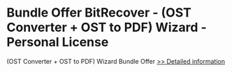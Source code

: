 # Bundle Offer BitRecover - (OST Converter + OST to PDF) Wizard - Personal License
(OST Converter + OST to PDF) Wizard Bundle Offer
[>> Detailed information](https://secure.shareit.com/shareit/product.html?productid=300998746&affiliateid=200057808)